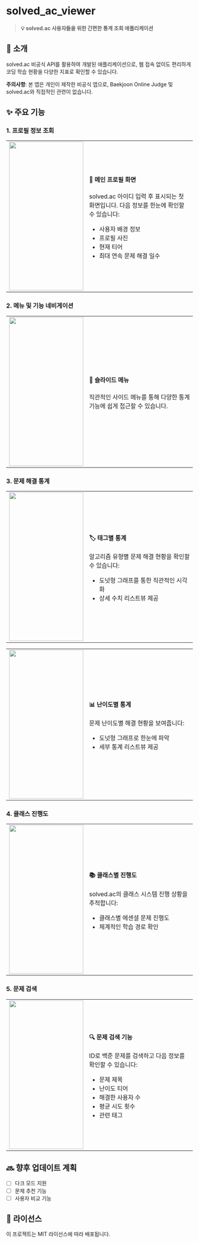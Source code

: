 # **solved_ac_viewer**

> **💡 solved.ac 사용자들을 위한 간편한 통계 조회 애플리케이션**

## **📱 소개**
solved.ac 비공식 API를 활용하여 개발된 애플리케이션으로, 웹 접속 없이도 편리하게 코딩 학습 현황을 다양한 지표로 확인할 수 있습니다.

**주의사항**: 본 앱은 개인이 제작한 비공식 앱으로, Baekjoon Online Judge 및 solved.ac와 직접적인 관련이 없습니다.

## **✨ 주요 기능**

### **1. 프로필 정보 조회**
<table>
  <tr>
    <td width="30%">
      <img src="https://github.com/user-attachments/assets/4990571e-8515-45bb-929f-5d0b30191be1" width="200" height="400"/>
    </td>
    <td width="70%">
      <h4>💫 메인 프로필 화면</h4>
      <p>solved.ac 아이디 입력 후 표시되는 첫 화면입니다. 다음 정보를 한눈에 확인할 수 있습니다:</p>
      <ul>
        <li>사용자 배경 정보</li>
        <li>프로필 사진</li>
        <li>현재 티어</li>
        <li>최대 연속 문제 해결 일수</li>
      </ul>
    </td>
  </tr>
</table>

### **2. 메뉴 및 기능 네비게이션**
<table>
  <tr>
    <td width="30%">
      <img src="https://github.com/user-attachments/assets/27b8f7fe-bb23-482f-8140-627757fe01ea" width="200" height="400"/>
    </td>
    <td width="70%">
      <h4>📱 슬라이드 메뉴</h4>
      <p>직관적인 사이드 메뉴를 통해 다양한 통계 기능에 쉽게 접근할 수 있습니다.</p>
    </td>
  </tr>
</table>

### **3. 문제 해결 통계**
<table>
  <tr>
    <td width="30%">
      <img src="https://github.com/user-attachments/assets/e26f9299-a5fc-46cf-a1ae-ead87d3ce186" width="200" height="400"/>
    </td>
    <td width="70%">
      <h4>🏷️ 태그별 통계</h4>
      <p>알고리즘 유형별 문제 해결 현황을 확인할 수 있습니다:</p>
      <ul>
        <li>도넛형 그래프를 통한 직관적인 시각화</li>
        <li>상세 수치 리스트뷰 제공</li>
      </ul>
    </td>
  </tr>
</table>

<table>
  <tr>
    <td width="30%">
      <img src="https://github.com/user-attachments/assets/1e776a40-93a5-4253-8a54-36fbba92a43f" width="200" height="400"/>
    </td>
    <td width="70%">
      <h4>📊 난이도별 통계</h4>
      <p>문제 난이도별 해결 현황을 보여줍니다:</p>
      <ul>
        <li>도넛형 그래프로 한눈에 파악</li>
        <li>세부 통계 리스트뷰 제공</li>
      </ul>
    </td>
  </tr>
</table>

### **4. 클래스 진행도**
<table>
  <tr>
    <td width="30%">
      <img src="https://github.com/user-attachments/assets/c5d87b5a-d87d-4fa2-93ce-a39130c7c3ab" width="200" height="400"/>
    </td>
    <td width="70%">
      <h4>📚 클래스별 진행도</h4>
      <p>solved.ac의 클래스 시스템 진행 상황을 추적합니다:</p>
      <ul>
        <li>클래스별 에센셜 문제 진행도</li>
        <li>체계적인 학습 경로 확인</li>
      </ul>
    </td>
  </tr>
</table>

### **5. 문제 검색**
<table>
  <tr>
    <td width="30%">
      <img src="https://github.com/user-attachments/assets/cf21dafe-3257-407b-9efe-032fc8e4b3c6" width="200" height="400"/>
    </td>
    <td width="70%">
      <h4>🔍 문제 검색 기능</h4>
      <p>ID로 백준 문제를 검색하고 다음 정보를 확인할 수 있습니다:</p>
      <ul>
        <li>문제 제목</li>
        <li>난이도 티어</li>
        <li>해결한 사용자 수</li>
        <li>평균 시도 횟수</li>
        <li>관련 태그</li>
      </ul>
    </td>
  </tr>
</table>

## **🔜 향후 업데이트 계획**
- [ ] 다크 모드 지원
- [ ] 문제 추천 기능
- [ ] 사용자 비교 기능

## **📝 라이선스**
이 프로젝트는 MIT 라이선스에 따라 배포됩니다.
